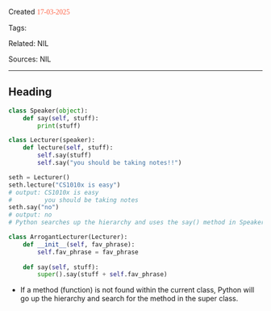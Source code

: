 
Created <font style="color:tomato; font-family:Consolas;">17-03-2025</font>

Tags: 

Related: NIL

Sources: NIL

****

## Heading 

````python
class Speaker(object):
	def say(self, stuff):
		print(stuff)

class Lecturer(speaker):
	def lecture(self, stuff):
		self.say(stuff)
		self.say("you should be taking notes!!")

seth = Lecturer()
seth.lecture("CS1010x is easy")
# output: CS1010x is easy 
#         you should be taking notes
seth.say("no")
# output: no
# Python searches up the hierarchy and uses the say() method in Speaker superclass

class ArrogantLecturer(Lecturer):
	def __init__(self, fav_phrase):
		self.fav_phrase = fav_phrase
	
	def say(self, stuff):
		super().say(stuff + self.fav_phrase)
````

- If a method (function) is not found within the current class, Python will go up the hierarchy and search for the method in the super class. 